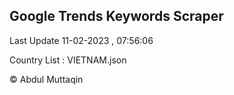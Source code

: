 

## Google Trends Keywords Scraper 
 
Last Update 11-02-2023 , 07:56:06

Country List :
VIETNAM.json



© Abdul Muttaqin 
